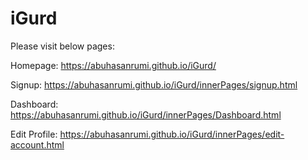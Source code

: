 # iGurd

Please visit below pages: 

Homepage: https://abuhasanrumi.github.io/iGurd/ 

Signup: https://abuhasanrumi.github.io/iGurd/innerPages/signup.html

Dashboard: https://abuhasanrumi.github.io/iGurd/innerPages/Dashboard.html

Edit Profile: https://abuhasanrumi.github.io/iGurd/innerPages/edit-account.html
